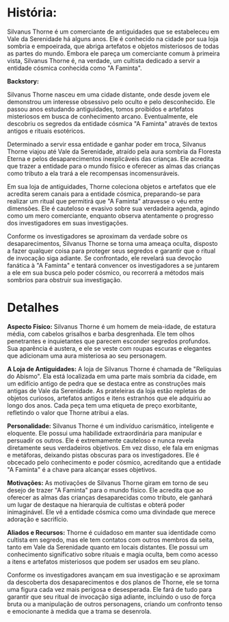 # História:

Silvanus Thorne é um comerciante de antiguidades que se estabeleceu em Vale da Serenidade há alguns anos. Ele é conhecido na cidade por sua loja sombria e empoeirada, que abriga artefatos e objetos misteriosos de todas as partes do mundo. Embora ele pareça um comerciante comum à primeira vista, Silvanus Thorne é, na verdade, um cultista dedicado a servir a entidade cósmica conhecida como "A Faminta".

**Backstory:**

Silvanus Thorne nasceu em uma cidade distante, onde desde jovem ele demonstrou um interesse obsessivo pelo oculto e pelo desconhecido. Ele passou anos estudando antiguidades, tomos proibidos e artefatos misteriosos em busca de conhecimento arcano. Eventualmente, ele descobriu os segredos da entidade cósmica "A Faminta" através de textos antigos e rituais esotéricos.

Determinado a servir essa entidade e ganhar poder em troca, Silvanus Thorne viajou até Vale da Serenidade, atraído pela aura sombria da Floresta Eterna e pelos desaparecimentos inexplicáveis das crianças. Ele acredita que trazer a entidade para o mundo físico e oferecer as almas das crianças como tributo a ela trará a ele recompensas incomensuráveis.

Em sua loja de antiguidades, Thorne coleciona objetos e artefatos que ele acredita serem canais para a entidade cósmica, preparando-se para realizar um ritual que permitirá que "A Faminta" atravesse o véu entre dimensões. Ele é cauteloso e evasivo sobre sua verdadeira agenda, agindo como um mero comerciante, enquanto observa atentamente o progresso dos investigadores em suas investigações.

Conforme os investigadores se aproximam da verdade sobre os desaparecimentos, Silvanus Thorne se torna uma ameaça oculta, disposto a fazer qualquer coisa para proteger seus segredos e garantir que o ritual de invocação siga adiante. Se confrontado, ele revelará sua devoção fanática à "A Faminta" e tentará convencer os investigadores a se juntarem a ele em sua busca pelo poder cósmico, ou recorrerá a métodos mais sombrios para obstruir sua investigação.

# Detalhes

**Aspecto Físico:** Silvanus Thorne é um homem de meia-idade, de estatura média, com cabelos grisalhos e barba desgrenhada. Ele tem olhos penetrantes e inquietantes que parecem esconder segredos profundos. Sua aparência é austera, e ele se veste com roupas escuras e elegantes que adicionam uma aura misteriosa ao seu personagem.

**A Loja de Antiguidades:** A loja de Silvanus Thorne é chamada de "Relíquias do Abismo". Ela está localizada em uma parte mais sombria da cidade, em um edifício antigo de pedra que se destaca entre as construções mais antigas de Vale da Serenidade. As prateleiras da loja estão repletas de objetos curiosos, artefatos antigos e itens estranhos que ele adquiriu ao longo dos anos. Cada peça tem uma etiqueta de preço exorbitante, refletindo o valor que Thorne atribui a elas.

**Personalidade:** Silvanus Thorne é um indivíduo carismático, inteligente e eloquente. Ele possui uma habilidade extraordinária para manipular e persuadir os outros. Ele é extremamente cauteloso e nunca revela diretamente seus verdadeiros objetivos. Em vez disso, ele fala em enigmas e metáforas, deixando pistas obscuras para os investigadores. Ele é obcecado pelo conhecimento e poder cósmico, acreditando que a entidade "A Faminta" é a chave para alcançar esses objetivos.

**Motivações:** As motivações de Silvanus Thorne giram em torno de seu desejo de trazer "A Faminta" para o mundo físico. Ele acredita que ao oferecer as almas das crianças desaparecidas como tributo, ele ganhará um lugar de destaque na hierarquia de cultistas e obterá poder inimaginável. Ele vê a entidade cósmica como uma divindade que merece adoração e sacrifício.

**Aliados e Recursos:** Thorne é cuidadoso em manter sua identidade como cultista em segredo, mas ele tem contatos com outros membros da seita, tanto em Vale da Serenidade quanto em locais distantes. Ele possui um conhecimento significativo sobre rituais e magia oculta, bem como acesso a itens e artefatos misteriosos que podem ser usados em seu plano.

Conforme os investigadores avançam em sua investigação e se aproximam da descoberta dos desaparecimentos e dos planos de Thorne, ele se torna uma figura cada vez mais perigosa e desesperada. Ele fará de tudo para garantir que seu ritual de invocação siga adiante, incluindo o uso de força bruta ou a manipulação de outros personagens, criando um confronto tenso e emocionante à medida que a trama se desenrola.